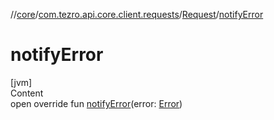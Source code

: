 //[core](../../../index.md)/[com.tezro.api.core.client.requests](../index.md)/[Request](index.md)/[notifyError](notify-error.md)



# notifyError  
[jvm]  
Content  
open override fun [notifyError](notify-error.md)(error: [Error](../../com.tezro.api.core.client.responses/-error/index.md))  



